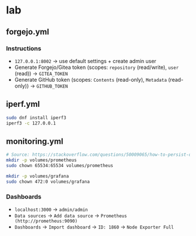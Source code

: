 # lab

## forgejo.yml

### Instructions
- `127.0.0.1:8002` -> use default settings + create admin user
- Generate Forgejo/Gitea token (scopes: `repository` (read/write), `user` (read)) -> `GITEA_TOKEN`
- Generate GitHub token (scopes: `Contents` (read-only), `Metadata` (read-only)) -> `GITHUB_TOKEN`

## iperf.yml

```bash
sudo dnf install iperf3
iperf3 -c 127.0.0.1
```

## monitoring.yml

```bash
# Source: https://stackoverflow.com/questions/50009065/how-to-persist-data-in-prometheus-running-in-a-docker-container#comment116094474_50009322
mkdir -p volumes/prometheus
sudo chown 65534:65534 volumes/prometheus

mkdir -p volumes/grafana
sudo chown 472:0 volumes/grafana
```

### Dashboards
- `localhost:3000` -> `admin/admin`
- `Data sources` -> `Add data source` -> `Prometheus (http://prometheus:9090)`
- `Dashboards` -> `Import dashboard` -> `ID: 1860` -> `Node Exporter Full`
